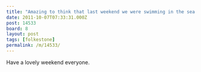 ```yaml
---
title: "Amazing to think that last weekend we were swimming in the sea and this weekend we're thinking about snow..."
date: 2011-10-07T07:33:31.000Z
post: 14533
board: 8
layout: post
tags: [folkestone]
permalink: /m/14533/
---
```

Have a lovely weekend everyone.
